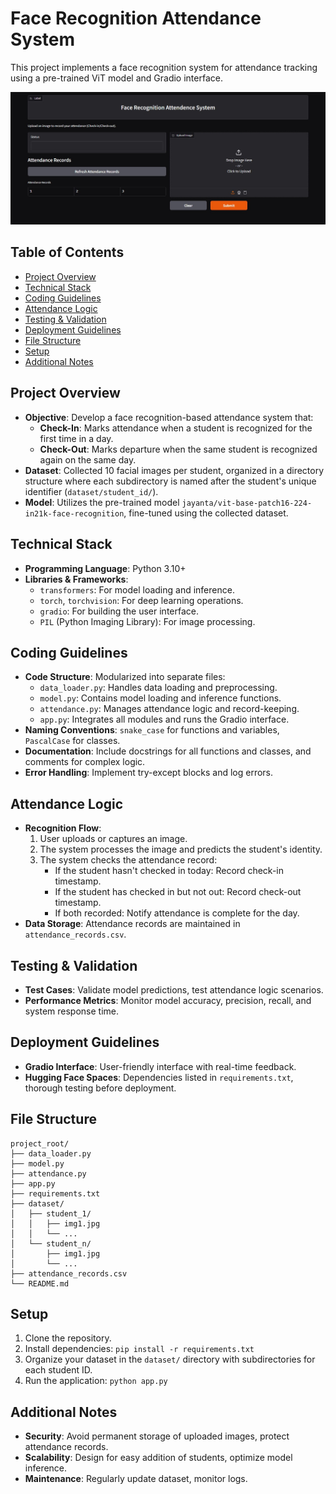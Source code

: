 # Face Recognition Attendance System

This project implements a face recognition system for attendance tracking using a pre-trained ViT model and Gradio interface.

![Face Recognition Attendance System Gradio Interface](images/gradio_interface.jpg)

## Table of Contents

- [Project Overview](#project-overview)
- [Technical Stack](#technical-stack)
- [Coding Guidelines](#coding-guidelines)
- [Attendance Logic](#attendance-logic)
- [Testing & Validation](#testing--validation)
- [Deployment Guidelines](#deployment-guidelines)
- [File Structure](#file-structure)
- [Setup](#setup)
- [Additional Notes](#additional-notes)

## Project Overview

- **Objective**: Develop a face recognition-based attendance system that:
  - **Check-In**: Marks attendance when a student is recognized for the first time in a day.
  - **Check-Out**: Marks departure when the same student is recognized again on the same day.
- **Dataset**: Collected 10 facial images per student, organized in a directory structure where each subdirectory is named after the student's unique identifier (`dataset/student_id/`).
- **Model**: Utilizes the pre-trained model `jayanta/vit-base-patch16-224-in21k-face-recognition`, fine-tuned using the collected dataset.

## Technical Stack

- **Programming Language**: Python 3.10+
- **Libraries & Frameworks**:
  - `transformers`: For model loading and inference.
  - `torch`, `torchvision`: For deep learning operations.
  - `gradio`: For building the user interface.
  - `PIL` (Python Imaging Library): For image processing.

## Coding Guidelines

- **Code Structure**: Modularized into separate files:
  - `data_loader.py`: Handles data loading and preprocessing.
  - `model.py`: Contains model loading and inference functions.
  - `attendance.py`: Manages attendance logic and record-keeping.
  - `app.py`: Integrates all modules and runs the Gradio interface.
- **Naming Conventions**: `snake_case` for functions and variables, `PascalCase` for classes.
- **Documentation**: Include docstrings for all functions and classes, and comments for complex logic.
- **Error Handling**: Implement try-except blocks and log errors.

## Attendance Logic

- **Recognition Flow**:
  1. User uploads or captures an image.
  2. The system processes the image and predicts the student's identity.
  3. The system checks the attendance record:
     - If the student hasn't checked in today: Record check-in timestamp.
     - If the student has checked in but not out: Record check-out timestamp.
     - If both recorded: Notify attendance is complete for the day.
- **Data Storage**: Attendance records are maintained in `attendance_records.csv`.

## Testing & Validation

- **Test Cases**: Validate model predictions, test attendance logic scenarios.
- **Performance Metrics**: Monitor model accuracy, precision, recall, and system response time.

## Deployment Guidelines

- **Gradio Interface**: User-friendly interface with real-time feedback.
- **Hugging Face Spaces**: Dependencies listed in `requirements.txt`, thorough testing before deployment.

## File Structure

```
project_root/
├── data_loader.py
├── model.py
├── attendance.py
├── app.py
├── requirements.txt
├── dataset/
│   ├── student_1/
│   │   ├── img1.jpg
│   │   └── ...
│   └── student_n/
│       ├── img1.jpg
│       └── ...
├── attendance_records.csv
└── README.md
``` 

## Setup

1. Clone the repository.
2. Install dependencies: `pip install -r requirements.txt`
3. Organize your dataset in the `dataset/` directory with subdirectories for each student ID.
4. Run the application: `python app.py`

## Additional Notes

- **Security**: Avoid permanent storage of uploaded images, protect attendance records.
- **Scalability**: Design for easy addition of students, optimize model inference.
- **Maintenance**: Regularly update dataset, monitor logs. 